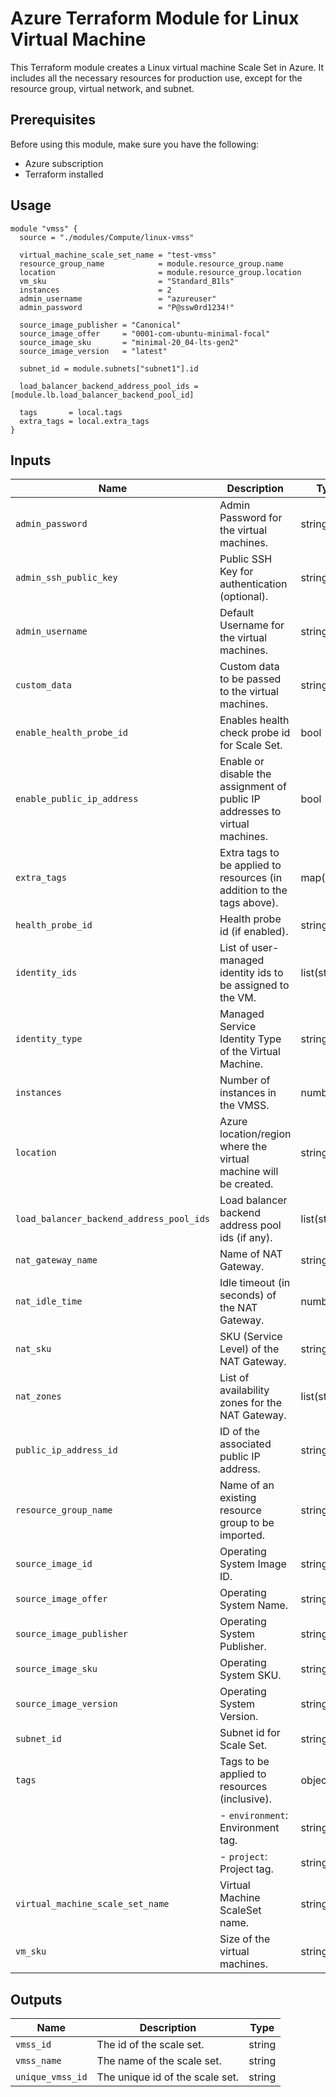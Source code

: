 # Azure Terraform Module for Linux Virtual Machine

This Terraform module creates a Linux virtual machine Scale Set in Azure. It includes all the necessary resources for production use, except for the resource group, virtual network, and subnet.

## Prerequisites

Before using this module, make sure you have the following:

- Azure subscription
- Terraform installed

## Usage

```hcl
module "vmss" {
  source = "./modules/Compute/linux-vmss"

  virtual_machine_scale_set_name = "test-vmss"
  resource_group_name            = module.resource_group.name
  location                       = module.resource_group.location
  vm_sku                         = "Standard_B1ls"
  instances                      = 2
  admin_username                 = "azureuser"
  admin_password                 = "P@ssw0rd1234!"

  source_image_publisher = "Canonical"
  source_image_offer     = "0001-com-ubuntu-minimal-focal"
  source_image_sku       = "minimal-20_04-lts-gen2"
  source_image_version   = "latest"

  subnet_id = module.subnets["subnet1"].id

  load_balancer_backend_address_pool_ids = [module.lb.load_balancer_backend_pool_id]

  tags       = local.tags
  extra_tags = local.extra_tags
}
```

## Inputs

| Name                                   | Description                                                                 | Type      | Default   | Required |
|----------------------------------------|-----------------------------------------------------------------------------|-----------|-----------|:--------:|
| `admin_password`                       | Admin Password for the virtual machines.                                    | string    | -         | yes      |
| `admin_ssh_public_key`                 | Public SSH Key for authentication (optional).                               | string    | ""        | no       |
| `admin_username`                       | Default Username for the virtual machines.                                  | string    | -         | yes      |
| `custom_data`                          | Custom data to be passed to the virtual machines.                           | string    | "# noop"  | no       |
| `enable_health_probe_id`               | Enables health check probe id for Scale Set.                                | bool      | false     | no       |
| `enable_public_ip_address`             | Enable or disable the assignment of public IP addresses to virtual machines. | bool      | false     | no       ||
| `extra_tags`                           | Extra tags to be applied to resources (in addition to the tags above).      | map(string)| {}        | no       |
| `health_probe_id`                      | Health probe id (if enabled).                                               | string    | null      | no       |
| `identity_ids`                         | List of user-managed identity ids to be assigned to the VM.                 | list(string)| []        | no       |
| `identity_type`                        | Managed Service Identity Type of the Virtual Machine.                       | string    | "SystemAssigned" | no  |
| `instances`                            | Number of instances in the VMSS.                                            | number    | -         | yes      |
| `location`                             | Azure location/region where the virtual machine will be created.           | string    | -         | yes      |
| `load_balancer_backend_address_pool_ids`| Load balancer backend address pool ids (if any).                            | list(string)| -         | no       |
| `nat_gateway_name`                     | Name of NAT Gateway.                                                         | string    | -         | yes      |
| `nat_idle_time`                        | Idle timeout (in seconds) of the NAT Gateway.                               | number    | 10        | no       |
| `nat_sku`                              | SKU (Service Level) of the NAT Gateway.                                     | string    | "Standard"| no       |
| `nat_zones`                            | List of availability zones for the NAT Gateway.                             | list(string)| []        | no       |
| `public_ip_address_id`                 | ID of the associated public IP address.                                     | string    | -         | yes      |
| `resource_group_name`                  | Name of an existing resource group to be imported.                           | string    | -         | yes      |
| `source_image_id`                      | Operating System Image ID.                                                  | string    | null      | no       |
| `source_image_offer`                   | Operating System Name.                                                       | string    | null      | no       |
| `source_image_publisher`               | Operating System Publisher.                                                  | string    | null      | no       |
| `source_image_sku`                     | Operating System SKU.                                                        | string    | null      | no       |
| `source_image_version`                 | Operating System Version.                                                    | string    | null      | no       |
| `subnet_id`                            | Subnet id for Scale Set.                                                     | string    | -         | yes      |
| `tags`                                 | Tags to be applied to resources (inclusive).                                 | object    | -         | yes      |
|                                        | - `environment`: Environment tag.                                            | string    | -         | yes      |
|                                        | - `project`: Project tag.                                                    | string    | -         | yes      |
| `virtual_machine_scale_set_name`       | Virtual Machine ScaleSet name.                                               | string    | -         | yes      |
| `vm_sku`                               | Size of the virtual machines.                                                | string    | -         | yes      |

## Outputs

| Name             | Description                                   | Type   |
|------------------|-----------------------------------------------|--------|
| `vmss_id`        | The id of the scale set.                     | string |
| `vmss_name`      | The name of the scale set.                   | string |
| `unique_vmss_id` | The unique id of the scale set.              | string |
